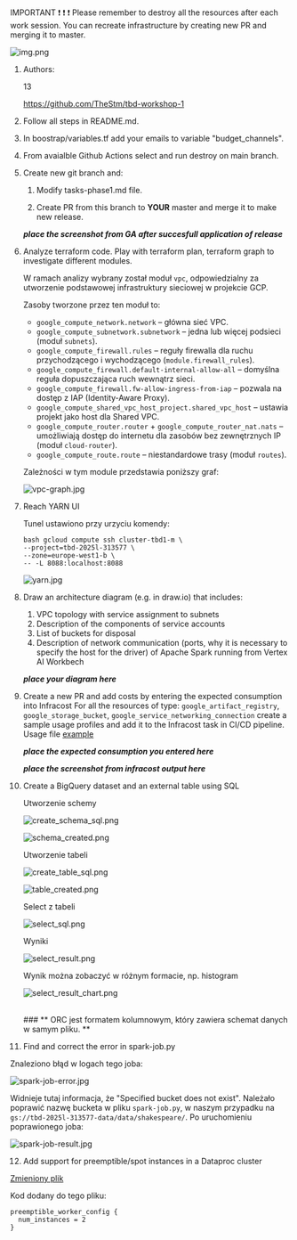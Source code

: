 IMPORTANT ❗ ❗ ❗ Please remember to destroy all the resources after each work session. You can recreate infrastructure by creating new PR and merging it to master.
  
![img.png](doc/figures/destroy.png)

1. Authors:

   13

   https://github.com/TheStm/tbd-workshop-1
   
2. Follow all steps in README.md.

3. In boostrap/variables.tf add your emails to variable "budget_channels".

4. From avaialble Github Actions select and run destroy on main branch.
   
5. Create new git branch and:
    1. Modify tasks-phase1.md file.
    
    2. Create PR from this branch to **YOUR** master and merge it to make new release. 
    
    ***place the screenshot from GA after succesfull application of release***


6. Analyze terraform code. Play with terraform plan, terraform graph to investigate different modules.

   W ramach analizy wybrany został moduł `vpc`, odpowiedzialny za utworzenie podstawowej infrastruktury sieciowej w 
   projekcie GCP.

   Zasoby tworzone przez ten moduł to:
   - `google_compute_network.network` – główna sieć VPC.
   - `google_compute_subnetwork.subnetwork` – jedna lub więcej podsieci (moduł `subnets`).
   - `google_compute_firewall.rules` – reguły firewalla dla ruchu przychodzącego i wychodzącego (`module.firewall_rules`).
   - `google_compute_firewall.default-internal-allow-all` – domyślna reguła dopuszczająca ruch wewnątrz sieci.
   - `google_compute_firewall.fw-allow-ingress-from-iap` – pozwala na dostęp z IAP (Identity-Aware Proxy).
   - `google_compute_shared_vpc_host_project.shared_vpc_host` – ustawia projekt jako host dla Shared VPC.
   - `google_compute_router.router` + `google_compute_router_nat.nats` – umożliwiają dostęp do internetu dla zasobów bez zewnętrznych IP (moduł `cloud-router`).
   - `google_compute_route.route` – niestandardowe trasy (moduł `routes`).

   Zależności w tym module przedstawia poniższy graf:
   
   ![vpc-graph.jpg](doc/figures/vpc-graph.jpg)

7. Reach YARN UI
    
   Tunel ustawiono przy urzyciu komendy:
   ```
   bash gcloud compute ssh cluster-tbd1-m \ 
   --project=tbd-2025l-313577 \ 
   --zone=europe-west1-b \ 
   -- -L 8088:localhost:8088 
   ```

   ![yarn.jpg](doc/figures/yarn.jpg)

8. Draw an architecture diagram (e.g. in draw.io) that includes:
    1. VPC topology with service assignment to subnets
    2. Description of the components of service accounts
    3. List of buckets for disposal
    4. Description of network communication (ports, why it is necessary to specify the host for the driver) of Apache Spark running from Vertex AI Workbech
  
    ***place your diagram here***

9. Create a new PR and add costs by entering the expected consumption into Infracost
For all the resources of type: `google_artifact_registry`, `google_storage_bucket`, `google_service_networking_connection`
create a sample usage profiles and add it to the Infracost task in CI/CD pipeline. Usage file [example](https://github.com/infracost/infracost/blob/master/infracost-usage-example.yml) 

   ***place the expected consumption you entered here***

   ***place the screenshot from infracost output here***

10. Create a BigQuery dataset and an external table using SQL

    Utworzenie schemy

    ![create_schema_sql.png](doc/figures/create_schema_sql.png)

    ![schema_created.png](doc/figures/schema_created.png)

    Utworzenie tabeli

    ![create_table_sql.png](doc/figures/create_table_sql.png)

    ![table_created.png](doc/figures/table_created.png)

    Select z tabeli

    ![select_sql.png](doc/figures/select_sql.png)

    Wyniki

    ![select_result.png](doc/figures/select_result.png)

    Wynik można zobaczyć w różnym formacie, np. histogram

    ![select_result_chart.png](doc/figures/select_result_chart.png)

    <br/> 
    ### ** ORC jest formatem kolumnowym, który zawiera schemat danych w samym pliku. ** 

11. Find and correct the error in spark-job.py

   Znaleziono błąd w logach tego joba:
   
   ![spark-job-error.jpg](doc/figures/spark-job-error.jpg)
   
   Widnieje tutaj informacja, że "Specified bucket does not exist". Należało 
   poprawić nazwę bucketa w pliku `spark-job.py`, w naszym przypadku na 
   `gs://tbd-2025l-313577-data/data/shakespeare/`. Po uruchomieniu poprawionego joba:
   
   ![spark-job-result.jpg](doc/figures/spark-job-result.jpg)

12. Add support for preemptible/spot instances in a Dataproc cluster

   [Zmieniony plik](modules/dataproc/main.tf)
       
   Kod dodany do tego pliku:
   ```
   preemptible_worker_config {
     num_instances = 2
   }
   ```
